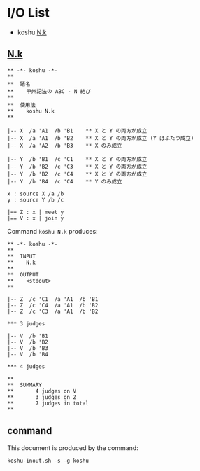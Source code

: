 # I/O List

- koshu [N.k](#nk)



## [N.k](N.k)

```
** -*- koshu -*-
**
**  題名
**    甲州記法の ABC - N 結び
**
**  使用法
**    koshu N.k
**

|-- X  /a 'A1  /b 'B1    ** X と Y の両方が成立
|-- X  /a 'A1  /b 'B2    ** X と Y の両方が成立 (Y はふたつ成立)
|-- X  /a 'A2  /b 'B3    ** X のみ成立

|-- Y  /b 'B1  /c 'C1    ** X と Y の両方が成立
|-- Y  /b 'B2  /c 'C3    ** X と Y の両方が成立
|-- Y  /b 'B2  /c 'C4    ** X と Y の両方が成立
|-- Y  /b 'B4  /c 'C4    ** Y のみ成立

x : source X /a /b
y : source Y /b /c

|== Z : x | meet y
|== V : x | join y

```

Command `koshu N.k` produces:

```
** -*- koshu -*-
**
**  INPUT
**    N.k
**
**  OUTPUT
**    <stdout>
**

|-- Z  /c 'C1  /a 'A1  /b 'B1
|-- Z  /c 'C4  /a 'A1  /b 'B2
|-- Z  /c 'C3  /a 'A1  /b 'B2

*** 3 judges

|-- V  /b 'B1
|-- V  /b 'B2
|-- V  /b 'B3
|-- V  /b 'B4

*** 4 judges

**
**  SUMMARY
**       4 judges on V
**       3 judges on Z
**       7 judges in total
**
```



## command

This document is produced by the command:

```
koshu-inout.sh -s -g koshu
```

